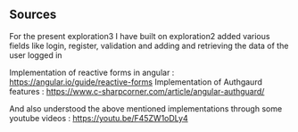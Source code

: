## Sources

<p>For the present exploration3 I have built on exploration2 added various fields like login, register, validation and adding and retrieving the data of the user logged in</p>

Implementation of reactive forms in angular : https://angular.io/guide/reactive-forms
Implementation of Authgaurd features : https://www.c-sharpcorner.com/article/angular-authguard/

And also understood the above mentioned implementations through some youtube videos : https://youtu.be/F45ZW1oDLy4
